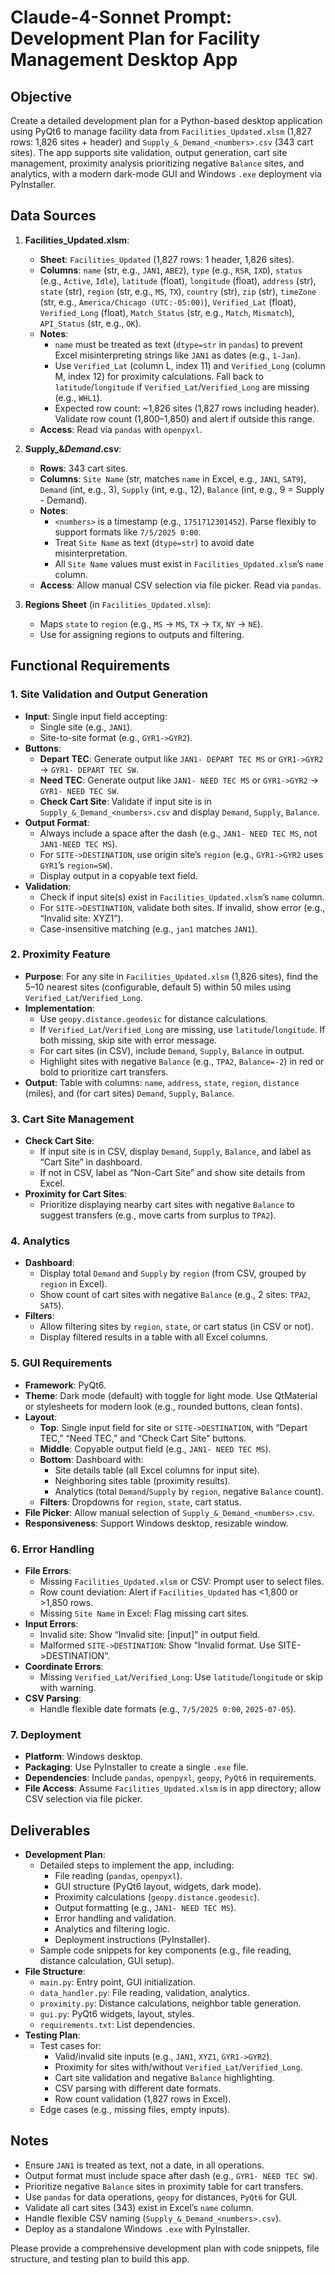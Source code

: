 # Claude-4-Sonnet Prompt: Development Plan for Facility Management Desktop App

## Objective
Create a detailed development plan for a Python-based desktop application using PyQt6 to manage facility data from `Facilities_Updated.xlsm` (1,827 rows: 1,826 sites + header) and `Supply_&_Demand_<numbers>.csv` (343 cart sites). The app supports site validation, output generation, cart site management, proximity analysis prioritizing negative `Balance` sites, and analytics, with a modern dark-mode GUI and Windows `.exe` deployment via PyInstaller.

## Data Sources
1. **Facilities_Updated.xlsm**:
   - **Sheet**: `Facilities_Updated` (1,827 rows: 1 header, 1,826 sites).
   - **Columns**: `name` (str, e.g., `JAN1`, `ABE2`), `type` (e.g., `RSR`, `IXD`), `status` (e.g., `Active`, `Idle`), `latitude` (float), `longitude` (float), `address` (str), `state` (str), `region` (str, e.g., `MS`, `TX`), `country` (str), `zip` (str), `timeZone` (str, e.g., `America/Chicago (UTC:-05:00)`), `Verified_Lat` (float), `Verified_Long` (float), `Match_Status` (str, e.g., `Match`, `Mismatch`), `API_Status` (str, e.g., `OK`).
   - **Notes**:
     - `name` must be treated as text (`dtype=str` in `pandas`) to prevent Excel misinterpreting strings like `JAN1` as dates (e.g., `1-Jan`).
     - Use `Verified_Lat` (column L, index 11) and `Verified_Long` (column M, index 12) for proximity calculations. Fall back to `latitude`/`longitude` if `Verified_Lat`/`Verified_Long` are missing (e.g., `WHL1`).
     - Expected row count: ~1,826 sites (1,827 rows including header). Validate row count (1,800–1,850) and alert if outside this range.
   - **Access**: Read via `pandas` with `openpyxl`.

2. **Supply_&_Demand_<numbers>.csv**:
   - **Rows**: 343 cart sites.
   - **Columns**: `Site Name` (str, matches `name` in Excel, e.g., `JAN1`, `SAT9`), `Demand` (int, e.g., 3), `Supply` (int, e.g., 12), `Balance` (int, e.g., 9 = Supply - Demand).
   - **Notes**:
     - `<numbers>` is a timestamp (e.g., `1751712301452`). Parse flexibly to support formats like `7/5/2025 0:00`.
     - Treat `Site Name` as text (`dtype=str`) to avoid date misinterpretation.
     - All `Site Name` values must exist in `Facilities_Updated.xlsm`’s `name` column.
   - **Access**: Allow manual CSV selection via file picker. Read via `pandas`.

3. **Regions Sheet** (in `Facilities_Updated.xlsm`):
   - Maps `state` to `region` (e.g., `MS` → `MS`, `TX` → `TX`, `NY` → `NE`).
   - Use for assigning regions to outputs and filtering.

## Functional Requirements
### 1. Site Validation and Output Generation
- **Input**: Single input field accepting:
  - Single site (e.g., `JAN1`).
  - Site-to-site format (e.g., `GYR1->GYR2`).
- **Buttons**:
  - **Depart TEC**: Generate output like `JAN1- DEPART TEC MS` or `GYR1->GYR2` → `GYR1- DEPART TEC SW`.
  - **Need TEC**: Generate output like `JAN1- NEED TEC MS` or `GYR1->GYR2` → `GYR1- NEED TEC SW`.
  - **Check Cart Site**: Validate if input site is in `Supply_&_Demand_<numbers>.csv` and display `Demand`, `Supply`, `Balance`.
- **Output Format**:
  - Always include a space after the dash (e.g., `JAN1- NEED TEC MS`, not `JAN1-NEED TEC MS`).
  - For `SITE->DESTINATION`, use origin site’s `region` (e.g., `GYR1->GYR2` uses `GYR1`’s `region=SW`).
  - Display output in a copyable text field.
- **Validation**:
  - Check if input site(s) exist in `Facilities_Updated.xlsm`’s `name` column.
  - For `SITE->DESTINATION`, validate both sites. If invalid, show error (e.g., “Invalid site: XYZ1”).
  - Case-insensitive matching (e.g., `jan1` matches `JAN1`).

### 2. Proximity Feature
- **Purpose**: For any site in `Facilities_Updated.xlsm` (1,826 sites), find the 5–10 nearest sites (configurable, default 5) within 50 miles using `Verified_Lat`/`Verified_Long`.
- **Implementation**:
  - Use `geopy.distance.geodesic` for distance calculations.
  - If `Verified_Lat`/`Verified_Long` are missing, use `latitude`/`longitude`. If both missing, skip site with error message.
  - For cart sites (in CSV), include `Demand`, `Supply`, `Balance` in output.
  - Highlight sites with negative `Balance` (e.g., `TPA2`, `Balance=-2`) in red or bold to prioritize cart transfers.
- **Output**: Table with columns: `name`, `address`, `state`, `region`, `distance` (miles), and (for cart sites) `Demand`, `Supply`, `Balance`.

### 3. Cart Site Management
- **Check Cart Site**:
  - If input site is in CSV, display `Demand`, `Supply`, `Balance`, and label as “Cart Site” in dashboard.
  - If not in CSV, label as “Non-Cart Site” and show site details from Excel.
- **Proximity for Cart Sites**:
  - Prioritize displaying nearby cart sites with negative `Balance` to suggest transfers (e.g., move carts from surplus to `TPA2`).

### 4. Analytics
- **Dashboard**:
  - Display total `Demand` and `Supply` by `region` (from CSV, grouped by `region` in Excel).
  - Show count of cart sites with negative `Balance` (e.g., 2 sites: `TPA2`, `SAT5`).
- **Filters**:
  - Allow filtering sites by `region`, `state`, or cart status (in CSV or not).
  - Display filtered results in a table with all Excel columns.

### 5. GUI Requirements
- **Framework**: PyQt6.
- **Theme**: Dark mode (default) with toggle for light mode. Use QtMaterial or stylesheets for modern look (e.g., rounded buttons, clean fonts).
- **Layout**:
  - **Top**: Single input field for site or `SITE->DESTINATION`, with “Depart TEC,” “Need TEC,” and “Check Cart Site” buttons.
  - **Middle**: Copyable output field (e.g., `JAN1- NEED TEC MS`).
  - **Bottom**: Dashboard with:
    - Site details table (all Excel columns for input site).
    - Neighboring sites table (proximity results).
    - Analytics (total `Demand`/`Supply` by `region`, negative `Balance` count).
  - **Filters**: Dropdowns for `region`, `state`, cart status.
- **File Picker**: Allow manual selection of `Supply_&_Demand_<numbers>.csv`.
- **Responsiveness**: Support Windows desktop, resizable window.

### 6. Error Handling
- **File Errors**:
  - Missing `Facilities_Updated.xlsm` or CSV: Prompt user to select files.
  - Row count deviation: Alert if `Facilities_Updated` has <1,800 or >1,850 rows.
  - Missing `Site Name` in Excel: Flag missing cart sites.
- **Input Errors**:
  - Invalid site: Show “Invalid site: [input]” in output field.
  - Malformed `SITE->DESTINATION`: Show “Invalid format. Use SITE->DESTINATION”.
- **Coordinate Errors**:
  - Missing `Verified_Lat`/`Verified_Long`: Use `latitude`/`longitude` or skip with warning.
- **CSV Parsing**:
  - Handle flexible date formats (e.g., `7/5/2025 0:00`, `2025-07-05`).

### 7. Deployment
- **Platform**: Windows desktop.
- **Packaging**: Use PyInstaller to create a single `.exe` file.
- **Dependencies**: Include `pandas`, `openpyxl`, `geopy`, `PyQt6` in requirements.
- **File Access**: Assume `Facilities_Updated.xlsm` is in app directory; allow CSV selection via file picker.

## Deliverables
- **Development Plan**:
  - Detailed steps to implement the app, including:
    - File reading (`pandas`, `openpyxl`).
    - GUI structure (PyQt6 layout, widgets, dark mode).
    - Proximity calculations (`geopy.distance.geodesic`).
    - Output formatting (e.g., `JAN1- NEED TEC MS`).
    - Error handling and validation.
    - Analytics and filtering logic.
    - Deployment instructions (PyInstaller).
  - Sample code snippets for key components (e.g., file reading, distance calculation, GUI setup).
- **File Structure**:
  - `main.py`: Entry point, GUI initialization.
  - `data_handler.py`: File reading, validation, analytics.
  - `proximity.py`: Distance calculations, neighbor table generation.
  - `gui.py`: PyQt6 widgets, layout, styles.
  - `requirements.txt`: List dependencies.
- **Testing Plan**:
  - Test cases for:
    - Valid/invalid site inputs (e.g., `JAN1`, `XYZ1`, `GYR1->GYR2`).
    - Proximity for sites with/without `Verified_Lat`/`Verified_Long`.
    - Cart site validation and negative `Balance` highlighting.
    - CSV parsing with different date formats.
    - Row count validation (1,827 rows in Excel).
  - Edge cases (e.g., missing files, empty inputs).

## Notes
- Ensure `JAN1` is treated as text, not a date, in all operations.
- Output format must include space after dash (e.g., `GYR1- NEED TEC SW`).
- Prioritize negative `Balance` sites in proximity table for cart transfers.
- Use `pandas` for data operations, `geopy` for distances, `PyQt6` for GUI.
- Validate all cart sites (343) exist in Excel’s `name` column.
- Handle flexible CSV naming (`Supply_&_Demand_<numbers>.csv`).
- Deploy as a standalone Windows `.exe` with PyInstaller.

Please provide a comprehensive development plan with code snippets, file structure, and testing plan to build this app.